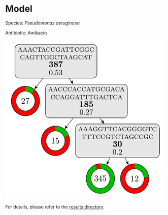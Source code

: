 
# Model

Species: *Pseudomonas aeruginosa*

Antibiotic: Amikacin

<a href="./model.pdf"><img src="./model.png" width=500 height=500 /></a>

For details, please refer to the [results directory](../../../../../results/cart_b/pseudomonas%20aeruginosa/amikacin/repeat_2/).

